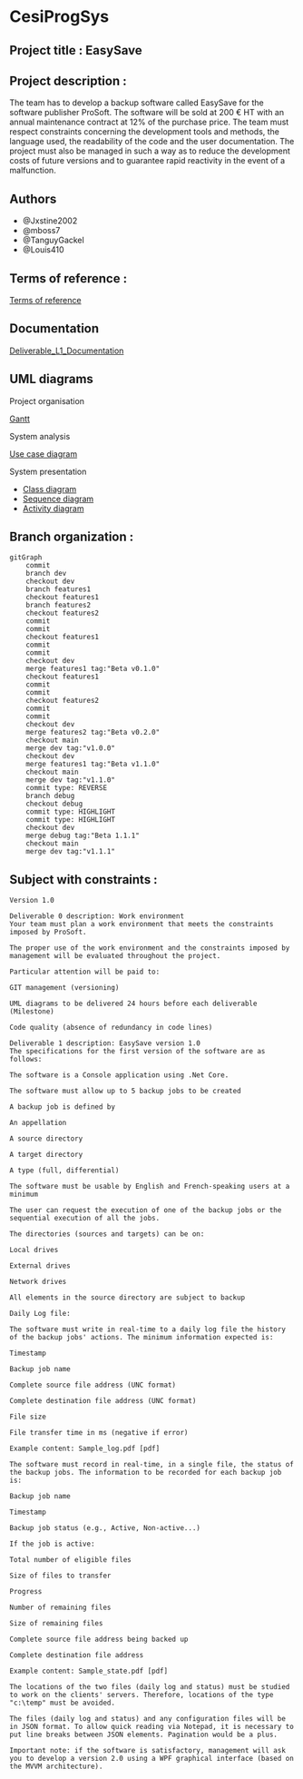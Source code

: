 ﻿# CesiProgSys

## Project title : EasySave

## Project description : 

The team has to develop a backup software called EasySave for the software publisher ProSoft. The software will be sold at 200 € HT with an annual maintenance contract at 12% of the purchase price. The team must respect constraints concerning the development tools and methods, the language used, the readability of the code and the user documentation. The project must also be managed in such a way as to reduce the development costs of future versions and to guarantee rapid reactivity in the event of a malfunction.

## Authors

- @Jxstine2002
- @mboss7
- @TanguyGackel
- @Louis410

## Terms of reference :

[Terms of reference](TermsOfReference.md)

## Documentation

[Deliverable_L1_Documentation](Deliverable_L1_Documentation.docx)

## UML diagrams

Project organisation

[Gantt](.\Diagrams\Gantt.md)

System analysis

[Use case diagram](.\Diagrams\DiagUseCase.md)

System presentation

- [Class diagram](.\Diagrams\DiagClasse.md)
- [Sequence diagram](.\Diagrams\DiagSequences)
- [Activity diagram](.\Diagrams\DiagActivity.md)


## Branch organization :
```mermaid
gitGraph
    commit
    branch dev
    checkout dev
    branch features1
    checkout features1
    branch features2
    checkout features2
    commit
    commit
    checkout features1
    commit
    commit
    checkout dev
    merge features1 tag:"Beta v0.1.0"
    checkout features1
    commit
    commit
    checkout features2
    commit
    commit
    checkout dev
    merge features2 tag:"Beta v0.2.0"
    checkout main
    merge dev tag:"v1.0.0"
    checkout dev
    merge features1 tag:"Beta v1.1.0"
    checkout main
    merge dev tag:"v1.1.0"
    commit type: REVERSE
    branch debug
    checkout debug
    commit type: HIGHLIGHT
    commit type: HIGHLIGHT
    checkout dev
    merge debug tag:"Beta 1.1.1"
    checkout main
    merge dev tag:"v1.1.1"
```

## Subject with constraints :

```
Version 1.0

Deliverable 0 description: Work environment
Your team must plan a work environment that meets the constraints imposed by ProSoft.

The proper use of the work environment and the constraints imposed by management will be evaluated throughout the project.

Particular attention will be paid to:

GIT management (versioning)

UML diagrams to be delivered 24 hours before each deliverable (Milestone)

Code quality (absence of redundancy in code lines)

Deliverable 1 description: EasySave version 1.0
The specifications for the first version of the software are as follows:

The software is a Console application using .Net Core.

The software must allow up to 5 backup jobs to be created

A backup job is defined by

An appellation

A source directory

A target directory

A type (full, differential)

The software must be usable by English and French-speaking users at a minimum

The user can request the execution of one of the backup jobs or the sequential execution of all the jobs.

The directories (sources and targets) can be on:

Local drives

External drives

Network drives

All elements in the source directory are subject to backup

Daily Log file:

The software must write in real-time to a daily log file the history of the backup jobs' actions. The minimum information expected is:

Timestamp

Backup job name

Complete source file address (UNC format)

Complete destination file address (UNC format)

File size

File transfer time in ms (negative if error)

Example content: Sample_log.pdf [pdf]

The software must record in real-time, in a single file, the status of the backup jobs. The information to be recorded for each backup job is:

Backup job name

Timestamp

Backup job status (e.g., Active, Non-active...)

If the job is active:

Total number of eligible files

Size of files to transfer

Progress

Number of remaining files

Size of remaining files

Complete source file address being backed up

Complete destination file address

Example content: Sample_state.pdf [pdf]

The locations of the two files (daily log and status) must be studied to work on the clients' servers. Therefore, locations of the type "c:\temp" must be avoided.

The files (daily log and status) and any configuration files will be in JSON format. To allow quick reading via Notepad, it is necessary to put line breaks between JSON elements. Pagination would be a plus.

Important note: if the software is satisfactory, management will ask you to develop a version 2.0 using a WPF graphical interface (based on the MVVM architecture).
 ```

